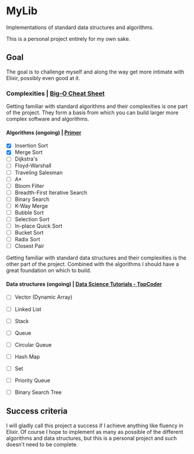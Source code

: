 # MyLib
Implementations of standard data structures and algorithms.

This is a personal project entirely for my own sake.

## Goal
The goal is to challenge myself and along the way get more intimate with Elixir, possibly even good at it.

### Complexities | [Big-O Cheat Sheet](http://bigocheatsheet.com)
Getting familiar with standard algorithms and their complexities is one part of the project. They form a basis from which you can build larger more complex software and algorithms.

#### Algorithms (ongoing) | [Primer](http://discrete.gr/complexity)
- [x] Insertion Sort
- [x] Merge Sort
- [ ] Dijkstra's
- [ ] Floyd-Warshall
- [ ] Traveling Salesman
- [ ] A*
- [ ] Bloom Filter
- [ ] Breadth-First Iterative Search
- [ ] Binary Search
- [ ] K-Way Merge
- [ ] Bubble Sort
- [ ] Selection Sort
- [ ] In-place Quick Sort
- [ ] Bucket Sort
- [ ] Radix Sort
- [ ] Closest Pair

Getting familiar with standard data structures and their complexities is the other part of the project. Combined with the algorithms I should have a great foundation on which to build.

#### Data structures (ongoing) | [Data Science Tutorials - TopCoder](https://www.topcoder.com/community/data-science/data-science-tutorials/)

- [ ] Vector (Dynamic Array)
- [ ] Linked List
- [ ] Stack
- [ ] Queue
- [ ] Circular Queue
- [ ] Hash Map
- [ ] Set
- [ ] Priority Queue
- [ ] Binary Search Tree


## Success criteria
I will gladly call this project a success if I achieve anything like fluency in Elixir. Of course I hope to implement as many as possible of the different algorithms and data structures, but this is a personal project and such doesn't need to be complete.

